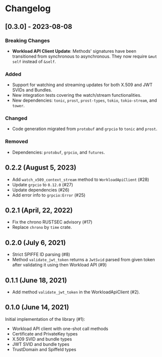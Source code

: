 # Changelog

## [0.3.0] - 2023-08-08

### Breaking Changes
- **Workload API Client Update**: Methods' signatures have been transitioned from synchronous to asynchronous. They now require `&mut self` instead of `&self`.

### Added
- Support for watching and streaming updates for both X.509 and JWT SVIDs and Bundles.
- New integration tests covering the watch/stream functionalities.
- New dependencies: `tonic`, `prost`, `prost-types`, `tokio`, `tokio-stream`, and `tower`.

### Changed
- Code generation migrated from `protobuf` and `grpcio` to `tonic` and `prost`.

### Removed
- Dependencies: `protobuf`, `grpcio`, and `futures`.


## 0.2.2 (August 5, 2023)

  * Add `watch_x509_context_stream` method to `WorkloadApiClient` (#28)
  * Update `grpcio` to `0.12.0` (#27)
  * Update dependencies (#26)
  * Add error info to `grpcio:Error` (#25)

## 0.2.1 (April, 22, 2022)

  * Fix the chrono RUSTSEC advisory (#17)
  * Replace `chrono` by `time` crate.

## 0.2.0 (July 6, 2021)

  * Strict SPIFFE ID parsing (#8)
  * Method `validate_jwt_token` returns a `JwtSvid` parsed 
    from given token after validating it using then Workload API (#9)

## 0.1.1 (June 18, 2021)
  * Add method `validate_jwt_token` in the WorkloadApiClient (#2).

## 0.1.0 (June 14, 2021)

Initial implementation of the library (#1):
  * Workload API client with one-shot call methods
  * Certificate and PrivateKey types
  * X.509 SVID and bundle types
  * JWT SVID and bundle types
  * TrustDomain and SpiffeId types